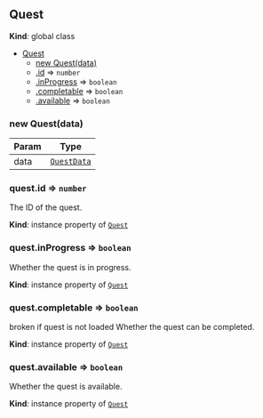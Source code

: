 <a name="Quest"></a>

## Quest
**Kind**: global class  

* [Quest](#Quest)
    * [new Quest(data)](#new_Quest_new)
    * [.id](#Quest+id) ⇒ <code>number</code>
    * [.inProgress](#Quest+inProgress) ⇒ <code>boolean</code>
    * [.completable](#Quest+completable) ⇒ <code>boolean</code>
    * [.available](#Quest+available) ⇒ <code>boolean</code>

<a name="new_Quest_new"></a>

### new Quest(data)

| Param | Type |
| --- | --- |
| data | [<code>QuestData</code>](#QuestData) | 

<a name="Quest+id"></a>

### quest.id ⇒ <code>number</code>
The ID of the quest.

**Kind**: instance property of [<code>Quest</code>](#Quest)  
<a name="Quest+inProgress"></a>

### quest.inProgress ⇒ <code>boolean</code>
Whether the quest is in progress.

**Kind**: instance property of [<code>Quest</code>](#Quest)  
<a name="Quest+completable"></a>

### quest.completable ⇒ <code>boolean</code>
broken if quest is not loaded
Whether the quest can be completed.

**Kind**: instance property of [<code>Quest</code>](#Quest)  
<a name="Quest+available"></a>

### quest.available ⇒ <code>boolean</code>
Whether the quest is available.

**Kind**: instance property of [<code>Quest</code>](#Quest)  
